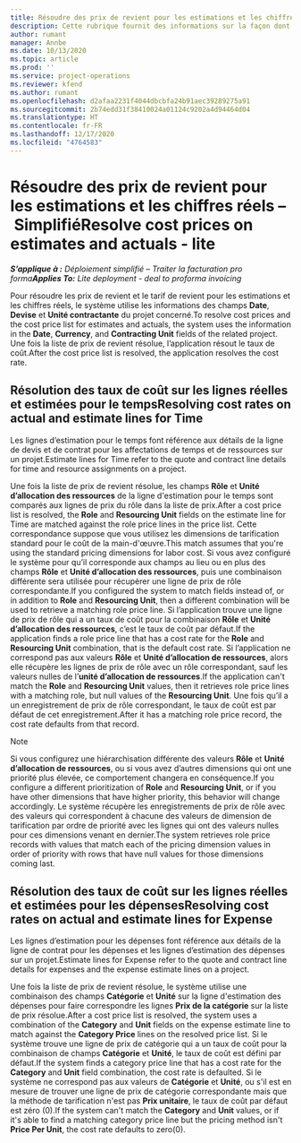 ```yaml
---
title: Résoudre des prix de revient pour les estimations et les chiffres réels – Simplifié
description: Cette rubrique fournit des informations sur la façon dont les prix de revient des estimations et des chiffres réels sont résolus.
author: rumant
manager: Annbe
ms.date: 10/13/2020
ms.topic: article
ms.prod: ''
ms.service: project-operations
ms.reviewer: kfend
ms.author: rumant
ms.openlocfilehash: d2afaa2231f4044dbcbfa24b91aec39289275a91
ms.sourcegitcommit: 2b74edd31f38410024a01124c9202a4d94464d04
ms.translationtype: HT
ms.contentlocale: fr-FR
ms.lasthandoff: 12/17/2020
ms.locfileid: "4764583"
---
```

# <a name="resolve-cost-prices-on-estimates-and-actuals---lite"></a><span data-ttu-id="99749-103">Résoudre des prix de revient pour les estimations et les chiffres réels – Simplifié</span><span class="sxs-lookup"><span data-stu-id="99749-103">Resolve cost prices on estimates and actuals - lite</span></span>

<span data-ttu-id="99749-104">_**S’applique à :** Déploiement simplifié – Traiter la facturation pro forma_</span><span class="sxs-lookup"><span data-stu-id="99749-104">_**Applies To:** Lite deployment - deal to proforma invoicing_</span></span>

<span data-ttu-id="99749-105">Pour résoudre les prix de revient et le tarif de revient pour les estimations et les chiffres réels, le système utilise les informations des champs **Date**, **Devise** et **Unité contractante** du projet concerné.</span><span class="sxs-lookup"><span data-stu-id="99749-105">To resolve cost prices and the cost price list for estimates and actuals, the system uses the information in the **Date**, **Currency**, and **Contracting Unit** fields of the related project.</span></span> <span data-ttu-id="99749-106">Une fois la liste de prix de revient résolue, l’application résout le taux de coût.</span><span class="sxs-lookup"><span data-stu-id="99749-106">After the cost price list is resolved, the application resolves the cost rate.</span></span>

## <a name="resolving-cost-rates-on-actual-and-estimate-lines-for-time"></a><span data-ttu-id="99749-107">Résolution des taux de coût sur les lignes réelles et estimées pour le temps</span><span class="sxs-lookup"><span data-stu-id="99749-107">Resolving cost rates on actual and estimate lines for Time</span></span>

<span data-ttu-id="99749-108">Les lignes d’estimation pour le temps font référence aux détails de la ligne de devis et de contrat pour les affectations de temps et de ressources sur un projet.</span><span class="sxs-lookup"><span data-stu-id="99749-108">Estimate lines for Time refer to the quote and contract line details for time and resource assignments on a project.</span></span>

<span data-ttu-id="99749-109">Une fois la liste de prix de revient résolue, les champs **Rôle** et **Unité d’allocation des ressources** de la ligne d'estimation pour le temps sont comparés aux lignes de prix du rôle dans la liste de prix.</span><span class="sxs-lookup"><span data-stu-id="99749-109">After a cost price list is resolved, the **Role** and **Resourcing Unit** fields on the estimate line for Time are matched against the role price lines in the price list.</span></span> <span data-ttu-id="99749-110">Cette correspondance suppose que vous utilisez les dimensions de tarification standard pour le coût de la main-d'œuvre.</span><span class="sxs-lookup"><span data-stu-id="99749-110">This match assumes that you're using the standard pricing dimensions for labor cost.</span></span> <span data-ttu-id="99749-111">Si vous avez configuré le système pour qu’il corresponde aux champs au lieu ou en plus des champs **Rôle** et **Unité d’allocation des ressources**, puis une combinaison différente sera utilisée pour récupérer une ligne de prix de rôle correspondante.</span><span class="sxs-lookup"><span data-stu-id="99749-111">If you configured the system to match fields instead of, or in addition to **Role** and **Resourcing Unit**, then a different combination will be used to retrieve a matching role price line.</span></span> <span data-ttu-id="99749-112">Si l’application trouve une ligne de prix de rôle qui a un taux de coût pour la combinaison **Rôle** et **Unité d’allocation des ressources**, c’est le taux de coût par défaut.</span><span class="sxs-lookup"><span data-stu-id="99749-112">If the application finds a role price line that has a cost rate for the **Role** and **Resourcing Unit** combination, that is the default cost rate.</span></span> <span data-ttu-id="99749-113">Si l’application ne correspond pas aux valeurs **Rôle** et **Unité d’allocation de ressources**, alors elle récupère les lignes de prix de rôle avec un rôle correspondant, sauf les valeurs nulles de l’**unité d’allocation de ressources**.</span><span class="sxs-lookup"><span data-stu-id="99749-113">If the application can't match the **Role** and **Resourcing Unit** values, then it retrieves role price lines with a matching role, but null values of the **Resourcing Unit**.</span></span> <span data-ttu-id="99749-114">Une fois qu’il a un enregistrement de prix de rôle correspondant, le taux de coût est par défaut de cet enregistrement.</span><span class="sxs-lookup"><span data-stu-id="99749-114">After it has a matching role price record, the cost rate defaults from that record.</span></span> 

> [!NOTE]
> <span data-ttu-id="99749-115">Si vous configurez une hiérarchisation différente des valeurs **Rôle** et **Unité d’allocation de ressources**, ou si vous avez d’autres dimensions qui ont une priorité plus élevée, ce comportement changera en conséquence.</span><span class="sxs-lookup"><span data-stu-id="99749-115">If you configure a different prioritization of **Role** and **Resourcing Unit**, or if you have other dimensions that have higher priority, this behavior will change accordingly.</span></span> <span data-ttu-id="99749-116">Le système récupère les enregistrements de prix de rôle avec des valeurs qui correspondent à chacune des valeurs de dimension de tarification par ordre de priorité avec les lignes qui ont des valeurs nulles pour ces dimensions venant en dernier.</span><span class="sxs-lookup"><span data-stu-id="99749-116">The system retrieves role price records with values that match each of the pricing dimension values in order of priority with rows that have null values for those dimensions coming last.</span></span>

## <a name="resolving-cost-rates-on-actual-and-estimate-lines-for-expense"></a><span data-ttu-id="99749-117">Résolution des taux de coût sur les lignes réelles et estimées pour les dépenses</span><span class="sxs-lookup"><span data-stu-id="99749-117">Resolving cost rates on actual and estimate lines for Expense</span></span>

<span data-ttu-id="99749-118">Les lignes d’estimation pour les dépenses font référence aux détails de la ligne de contrat pour les dépenses et les lignes d’estimation des dépenses sur un projet.</span><span class="sxs-lookup"><span data-stu-id="99749-118">Estimate lines for Expense refer to the quote and contract line details for expenses and the expense estimate lines on a project.</span></span>

<span data-ttu-id="99749-119">Une fois la liste de prix de revient résolue, le système utilise une combinaison des champs **Catégorie** et **Unité** sur la ligne d'estimation des dépenses pour faire correspondre les lignes **Prix de la catégorie** sur la liste de prix résolue.</span><span class="sxs-lookup"><span data-stu-id="99749-119">After a cost price list is resolved, the system uses a combination of the **Category** and **Unit** fields on the expense estimate line to match against the **Category Price** lines on the resolved price list.</span></span> <span data-ttu-id="99749-120">Si le système trouve une ligne de prix de catégorie qui a un taux de coût pour la combinaison de champs **Catégorie** et **Unité**, le taux de coût est défini par défaut.</span><span class="sxs-lookup"><span data-stu-id="99749-120">If the system finds a category price line that has a cost rate for the **Category** and **Unit** field combination, the cost rate is defaulted.</span></span> <span data-ttu-id="99749-121">Si le système ne correspond pas aux valeurs de **Catégorie** et **Unité**, ou s'il est en mesure de trouver une ligne de prix de catégorie correspondante mais que la méthode de tarification n'est pas **Prix unitaire**, le taux de coût par défaut est zéro (0).</span><span class="sxs-lookup"><span data-stu-id="99749-121">If the system can't match the **Category** and **Unit** values, or if it's able to find a matching category price line but the pricing method isn't **Price Per Unit**, the cost rate defaults to zero(0).</span></span>

